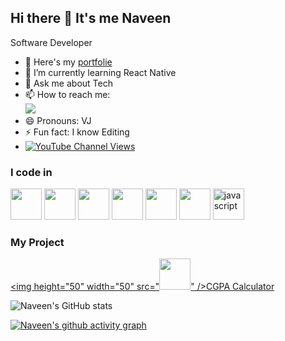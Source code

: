 ## Hi there 👋 It's me Naveen

Software Developer
<!--
**VJNAVEEN2005/VJNAVEEN2005** is a ✨ _special_ ✨ repository because its `README.md` (this file) appears on your GitHub profile.

Here are some ideas to get you started:

- 🔭 I’m currently working on ...
- 🌱 I’m currently learning ...
- 👯 I’m looking to collaborate on ...
- 🤔 I’m looking for help with ...
- 💬 Ask me about ...
- 📫 How to reach me: ...
- 😄 Pronouns: ...
- ⚡ Fun fact: ...
-->

- 🔭 Here's my [portfolie](https://github.com/VJNAVEEN2005)
- 🌱 I’m currently learning React Native
- 💬 Ask me about Tech
- 📫 How to reach me: 
<br/> [<img src="https://img.shields.io/badge/LinkedIn-0077B5?style=for-the-badge&logo=linkedin&logoColor=white"/>](https://www.linkedin.com/in/naveen-velmourougane-49742a263/)
- 😄 Pronouns: VJ
- ⚡ Fun fact: I know Editing
- [![YouTube Channel Views](https://img.shields.io/youtube/channel/views/UCoFpSaAku4tUmqEuc1Hj70g?link=https%3A%2F%2Fwww.youtube.com%2F%40vjntech2005)](https://www.youtube.com/@vjntech2005)

### I code in
<img height="50" width="50" src="https://img.icons8.com/color/48/000000/python.png" /> <img height="50" width="50" src="https://img.icons8.com/color/48/000000/c-programming.png" /> <img height="50" width="50" src="https://img.icons8.com/color/48/000000/c-plus-plus-logo.png" /> <img height="50" width="50" src="https://img.icons8.com/color/48/000000/java-coffee-cup-logo.png" /> <img height="50" width="50" src="https://img.icons8.com/color/48/000000/html-5.png" /> <img height="50" width="50" src="https://img.icons8.com/color/48/000000/css3.png" /> <img width="50" height="50" src="https://img.icons8.com/fluency/50/javascript.png" alt="javascript"/> 

### My Project
[<img height="50" width="50" src="<img height="50" width="50" src="https://img.icons8.com/color/48/000000/css3.png" />" />CGPA Calculator](https://vjnaveen2005.github.io/ptu_cgpa_html/)

![Naveen's GitHub stats](https://github-readme-stats.vercel.app/api?username=VJNAVEEN2005&theme=dark&show_icons=true&&hide=issues,contribs)

[![Naveen's github activity graph](https://github-readme-activity-graph.vercel.app/graph?username=VJNAVEEN2005&bg_color=000000&color=ffffff&line=1eff00&point=ffffff&area=true&hide_border=true)](https://github.com/ashutosh00710/github-readme-activity-graph)

